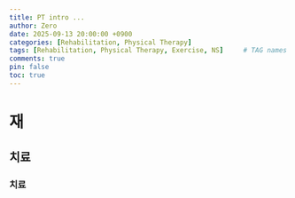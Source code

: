 ```yaml
---
title: PT intro ...
author: Zero
date: 2025-09-13 20:00:00 +0900
categories: [Rehabilitation, Physical Therapy]
tags: [Rehabilitation, Physical Therapy, Exercise, NS]     # TAG names should always be lowercase, 띄어쓰기도 금지
comments: true
pin: false
toc: true
---
```


# 재
## 치료
### 치료
